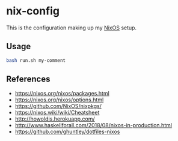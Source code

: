 # nix-config

This is the configuration making up my [NixOS](https://nixos.org/) setup.

## Usage
```bash
bash run.sh my-comment
```

## References
- https://nixos.org/nixos/packages.html
- https://nixos.org/nixos/options.html
- https://github.com/NixOS/nixpkgs/
- https://nixos.wiki/wiki/Cheatsheet
- http://howoldis.herokuapp.com/
- http://www.haskellforall.com/2018/08/nixos-in-production.html
- https://github.com/ghuntley/dotfiles-nixos

